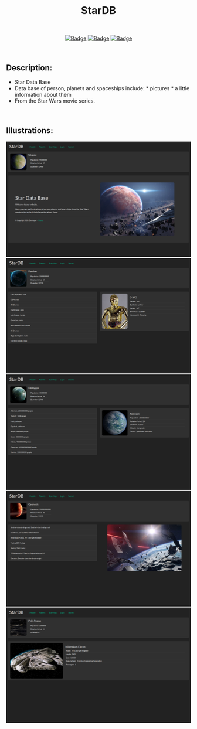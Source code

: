 <br>

 <div align="center">

   <h1> StarDB </h1>

   <br>

[![Badge](https://img.shields.io/badge/Uses-ReactJS-success.svg?style=flat-square)](1)
[![Badge](https://img.shields.io/badge/Open-Source-important.svg?style=flat-square)](1)
[![Badge](https://img.shields.io/badge/Made_with-Love-ff69b4.svg?style=flat-square)](1)

   <br>

 </div>

## Description:
-    Star Data Base
-    Data base of person, planets and spaceships include:
    * pictures
    * a little information about them
-    From the Star Wars movie series.
 <br>

## Illustrations:

 <div align="center">

   <img src="https://github.com/TamirlanRamazanov/webproject2/blob/78d34be7b20ee08f85c0ad6da96f70d82022eb0f/assets/welcome-page.png">

   <img src="https://github.com/TamirlanRamazanov/webproject2/blob/78d34be7b20ee08f85c0ad6da96f70d82022eb0f/assets/person.png">

   <img src="https://github.com/TamirlanRamazanov/webproject2/blob/78d34be7b20ee08f85c0ad6da96f70d82022eb0f/assets/planets.png">

   <img src="https://github.com/TamirlanRamazanov/webproject2/blob/78d34be7b20ee08f85c0ad6da96f70d82022eb0f/assets/starships-page.png">

   <img src="https://github.com/TamirlanRamazanov/webproject2/blob/78d34be7b20ee08f85c0ad6da96f70d82022eb0f/assets/starships.png">

 </div>

 <br>